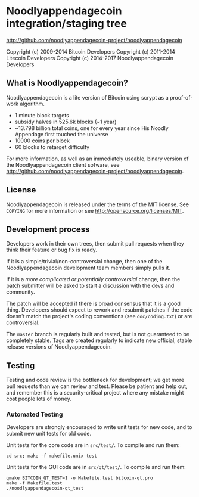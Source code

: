 Noodlyappendagecoin integration/staging tree
============================================

http://github.com/noodlyappendagecoin-project/noodlyappendagecoin

Copyright (c) 2009-2014 Bitcoin Developers
Copyright (c) 2011-2014 Litecoin Developers
Copyright (c) 2014-2017 Noodlyappendagecoin Developers

What is Noodlyappendagecoin?
----------------------------

Noodlyappendagecoin is a lite version of Bitcoin using scrypt as a proof-of-work algorithm.
 - 1 minute block targets
 - subsidy halves in 525.6k blocks (~1 year)
 - ~13.798 billion total coins, one for every year since His Noodly Appendage first touched the universe
 - 10000 coins per block
 - 60 blocks to retarget difficulty

For more information, as well as an immediately useable, binary version of
the Noodlyappendagecoin client sofware, see http://github.com/noodlyappendagecoin-project/noodlyappendagecoin.

License
-------

Noodlyappendagecoin is released under the terms of the MIT license. See `COPYING` for more
information or see http://opensource.org/licenses/MIT.

Development process
-------------------

Developers work in their own trees, then submit pull requests when they think
their feature or bug fix is ready.

If it is a simple/trivial/non-controversial change, then one of the Noodlyappendagecoin
development team members simply pulls it.

If it is a *more complicated or potentially controversial* change, then the patch
submitter will be asked to start a discussion with the devs and community.

The patch will be accepted if there is broad consensus that it is a good thing.
Developers should expect to rework and resubmit patches if the code doesn't
match the project's coding conventions (see `doc/coding.txt`) or are
controversial.

The `master` branch is regularly built and tested, but is not guaranteed to be
completely stable. [Tags](https://github.com/noodlyappendagecoin-project/noodlyappendagecoin/tags) are created
regularly to indicate new official, stable release versions of Noodlyappendagecoin.

Testing
-------

Testing and code review is the bottleneck for development; we get more pull
requests than we can review and test. Please be patient and help out, and
remember this is a security-critical project where any mistake might cost people
lots of money.

### Automated Testing

Developers are strongly encouraged to write unit tests for new code, and to
submit new unit tests for old code.

Unit tests for the core code are in `src/test/`. To compile and run them:

    cd src; make -f makefile.unix test

Unit tests for the GUI code are in `src/qt/test/`. To compile and run them:

    qmake BITCOIN_QT_TEST=1 -o Makefile.test bitcoin-qt.pro
    make -f Makefile.test
    ./noodlyappendagecoin-qt_test
